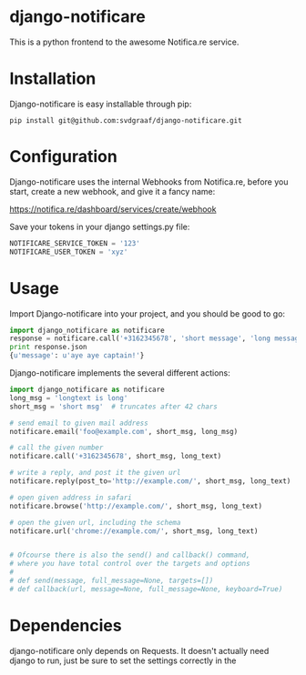 django-notificare
=================

This is a python frontend to the awesome Notifica.re service.

Installation
============

Django-notificare is easy installable through pip:
    
    pip install git@github.com:svdgraaf/django-notificare.git

Configuration
=============

Django-notificare uses the internal Webhooks from Notifica.re, before you start, create a new webhook, and give it a fancy name:

https://notifica.re/dashboard/services/create/webhook

Save your tokens in your django settings.py file:

```python
NOTIFICARE_SERVICE_TOKEN = '123'
NOTIFICARE_USER_TOKEN = 'xyz'
```

Usage
=====
Import Django-notificare into your project, and you should be good to go:

```python
import django_notificare as notificare
response = notificare.call('+3162345678', 'short message', 'long message')
print response.json
{u'message': u'aye aye captain!'}
```

Django-notificare implements the several different actions:

```python
import django_notificare as notificare
long_msg = 'longtext is long'
short_msg = 'short msg'  # truncates after 42 chars

# send email to given mail address
notificare.email('foo@example.com', short_msg, long_msg)

# call the given number
notificare.call('+3162345678', short_msg, long_text)

# write a reply, and post it the given url
notificare.reply(post_to='http://example.com/', short_msg, long_text)

# open given address in safari
notificare.browse('http://example.com/', short_msg, long_text)

# open the given url, including the schema
notificare.url('chrome://example.com/', short_msg, long_text)


# Ofcourse there is also the send() and callback() command,
# where you have total control over the targets and options
#
# def send(message, full_message=None, targets=[])
# def callback(url, message=None, full_message=None, keyboard=True)
```

Dependencies
============
django-notificare only depends on Requests. It doesn't actually need django to run, just be sure to set the settings correctly in the 
